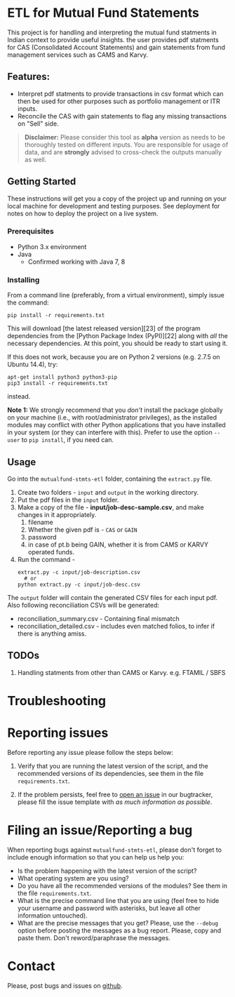# ETL for Mutual Fund Statements

This project is for handling and interpreting the mutual fund statments in Indian context to provide useful insights. the user provides pdf statments for CAS (Consolidated Account Statements) and gain statements from fund management services such as CAMS and Karvy.

## Features:

* Interpret pdf statments to provide transactions in csv format which can then be used for other purposes such as portfolio management or ITR inputs.
* Reconcile the CAS with gain statements to flag any missing transactions on "Sell" side.


> **Disclaimer:** Please consider this tool as **alpha** version as needs to be thoroughly tested on different inputs. You are responsible for usage of data, and are **strongly** advised to cross-check the outputs manually as well.


## Getting Started

These instructions will get you a copy of the project up and running on your local machine for development and testing purposes. See deployment for notes on how to deploy the project on a live system.

### Prerequisites

- Python 3.x environment
- Java
  - Confirmed working with Java 7, 8

### Installing

From a command line (preferably, from a virtual environment), simply issue
the command:

    pip install -r requirements.txt


This will download [the latest released version][23] of the program dependencies from the
[Python Package Index (PyPI)][22] along with *all* the necessary
dependencies. At this point, you should be ready to start using it.

If this does not work, because you are on Python 2 versions (e.g. 2.7.5
on Ubuntu 14.4), try:

    apt-get install python3 python3-pip
    pip3 install -r requirements.txt

instead.

**Note 1:** We strongly recommend that you *don't* install the package
globally on your machine (i.e., with root/administrator privileges), as the
installed modules may conflict with other Python applications that you have
installed in your system (or they can interfere with this).  Prefer
to use the option `--user` to `pip install`, if you need can.


## Usage

Go into the `mutualfund-stmts-etl` folder, containing the `extract.py` file.

1. Create two folders - `input` and `output` in the working directory. 
2. Put the pdf files in the `input` folder.
3. Make a copy of the file - **input/job-desc-sample.csv**, and make changes in it appropriately.
    1. filename
    2. Whether the given pdf is - `CAS` or `GAIN`
    3. password
    4. in case of pt.b being GAIN, whether it is from CAMS or KARVY operated funds.
4. Run the command -
    ```
    extract.py -c input/job-description.csv
      # or
    python extract.py -c input/job-desc.csv
    ```


The `output` folder will contain the generated CSV files for each input pdf. Also following reconciliation CSVs will be generated:
* reconciliation_summary.csv - Containing final mismatch 
* reconciliation_detailed.csv - includes even matched folios, to infer if there is anything amiss.

## TODOs

1. Handling statments from other than CAMS or Karvy. e.g. FTAMIL / SBFS

# Troubleshooting


# Reporting issues

Before reporting any issue please follow the steps below:

1. Verify that you are running the latest version of the script, and the
recommended versions of its dependencies, see them in the file
`requirements.txt`. 

2. If the problem persists, feel free to [open an issue][issue] in our
bugtracker, please fill the issue template with *as much information as
possible*.

[issue]: https://github.com/mutualfund-stmts-etl/mutualfund-stmts-etl/issues

# Filing an issue/Reporting a bug

When reporting bugs against `mutualfund-stmts-etl`, please don't forget to include
enough information so that you can help us help you:

* Is the problem happening with the latest version of the script?
* What operating system are you using?
* Do you have all the recommended versions of the modules? See them in the
  file `requirements.txt`.
* What is the precise command line that you are using (feel free to hide
  your username and password with asterisks, but leave all other
  information untouched).
* What are the precise messages that you get? Please, use the `--debug`
  option before posting the messages as a bug report. Please, copy and paste
  them.  Don't reword/paraphrase the messages.


# Contact

Please, post bugs and issues on [github][1]. 

[1]: https://github.com/mutualfund-stmts-etl/mutualfund-stmts-etl/issues
